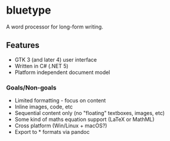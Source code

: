 # bluetype
A word processor for long-form writing.

## Features
 - GTK 3 (and later 4) user interface
 - Written in C# (.NET 5)
 - Platform independent document model

### Goals/Non-goals
 - Limited formatting - focus on content
 - Inline images, code, etc
 - Sequential content only (no "floating" textboxes, images, etc)
 - Some kind of maths equation support (LaTeX or MathML)
 - Cross platform (Win/Linux + macOS?)
 - Export to \* formats via pandoc